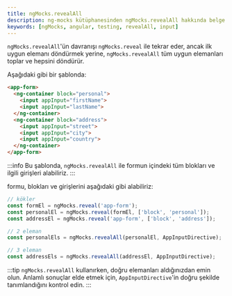 ```yaml
---
title: ngMocks.revealAll
description: ng-mocks kütüphanesinden ngMocks.revealAll hakkında belge. Bu belge, `ngMocks.revealAll` fonksiyonunun nasıl çalıştığını ve kullanıldığını açıklar. Ayrıca, kullanıcıların bu fonksiyonu daha etkili bir şekilde kullanmaları için ipuçları ve örneklerle doludur.
keywords: [ngMocks, angular, testing, revealAll, input]
---
```


`ngMocks.revealAll`'ün davranışı `ngMocks.reveal` ile tekrar eder, ancak ilk uygun elemanı döndürmek yerine, `ngMocks.revealAll` tüm uygun elemanları toplar ve hepsini döndürür.

Aşağıdaki gibi bir şablonda:

```html
<app-form>
  <ng-container block="personal">
    <input appInput="firstName">
    <input appInput="lastName">
  </ng-container>
  <ng-container block="address">
    <input appInput="street">
    <input appInput="city">
    <input appInput="country">
  </ng-container>
</app-form>
```

:::info
Bu şablonda, `ngMocks.revealAll` ile formun içindeki tüm blokları ve ilgili girişleri alabiliriz.
:::

formu, blokları ve girişlerini aşağıdaki gibi alabiliriz:

```ts
// kökler
const formEl = ngMocks.reveal('app-form');
const personalEl = ngMocks.reveal(formEl, ['block', 'personal']);
const addressEl = ngMocks.reveal('app-form', ['block', 'address']);

// 2 eleman
const personalEls = ngMocks.revealAll(personalEl, AppInputDirective);

// 3 eleman
const addressEls = ngMocks.revealAll(addressEl, AppInputDirective);
```

:::tip
`ngMocks.revealAll` kullanırken, doğru elemanları aldığınızdan emin olun. Anlamlı sonuçlar elde etmek için, `AppInputDirective`'in doğru şekilde tanımlandığını kontrol edin.
:::